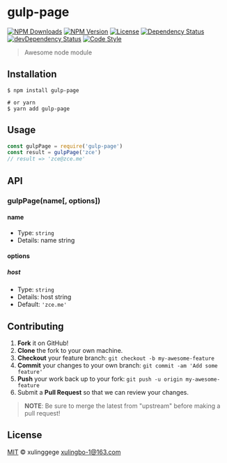 # gulp-page

[![NPM Downloads][downloads-image]][downloads-url]
[![NPM Version][version-image]][version-url]
[![License][license-image]][license-url]
[![Dependency Status][dependency-image]][dependency-url]
[![devDependency Status][devdependency-image]][devdependency-url]
[![Code Style][style-image]][style-url]

> Awesome node module

## Installation

```shell
$ npm install gulp-page

# or yarn
$ yarn add gulp-page
```

## Usage

<!-- TODO: Introduction of API use -->

```javascript
const gulpPage = require('gulp-page')
const result = gulpPage('zce')
// result => 'zce@zce.me'
```

## API

<!-- TODO: Introduction of API -->

### gulpPage(name[, options])

#### name

- Type: `string`
- Details: name string

#### options

##### host

- Type: `string`
- Details: host string
- Default: `'zce.me'`

## Contributing

1. **Fork** it on GitHub!
2. **Clone** the fork to your own machine.
3. **Checkout** your feature branch: `git checkout -b my-awesome-feature`
4. **Commit** your changes to your own branch: `git commit -am 'Add some feature'`
5. **Push** your work back up to your fork: `git push -u origin my-awesome-feature`
6. Submit a **Pull Request** so that we can review your changes.

> **NOTE**: Be sure to merge the latest from "upstream" before making a pull request!

## License

[MIT](LICENSE) &copy; xulinggege <xulingbo-1@163.com>



[downloads-image]: https://img.shields.io/npm/dm/gulp-page.svg
[downloads-url]: https://npmjs.org/package/gulp-page
[version-image]: https://img.shields.io/npm/v/gulp-page.svg
[version-url]: https://npmjs.org/package/gulp-page
[license-image]: https://img.shields.io/github/license/xulingbo/gulp-page.svg
[license-url]: https://github.com/xulingbo/gulp-page/blob/master/LICENSE
[dependency-image]: https://img.shields.io/david/xulingbo/gulp-page.svg
[dependency-url]: https://david-dm.org/xulingbo/gulp-page
[devdependency-image]: https://img.shields.io/david/dev/xulingbo/gulp-page.svg
[devdependency-url]: https://david-dm.org/xulingbo/gulp-page?type=dev
[style-image]: https://img.shields.io/badge/code_style-standard-brightgreen.svg
[style-url]: https://standardjs.com
